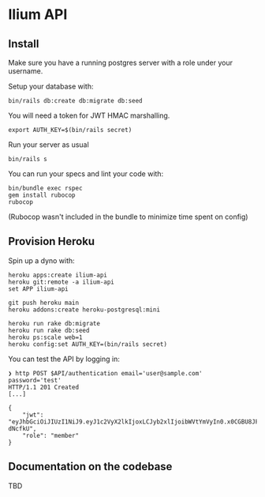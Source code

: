 # Ilium API

## Install

Make sure you have a running postgres server with a role under your username.

Setup your database with:

```shell
bin/rails db:create db:migrate db:seed
```

You will need a token for JWT HMAC marshalling.

```shell
export AUTH_KEY=$(bin/rails secret)
```

Run your server as usual

```shell
bin/rails s
```

You can run your specs and lint your code with:

```shell
bin/bundle exec rspec
gem install rubocop
rubocop
```

(Rubocop wasn't included in the bundle to minimize time spent on config)

## Provision Heroku

Spin up a dyno with:

```shell
heroku apps:create ilium-api
heroku git:remote -a ilium-api
set APP ilium-api

git push heroku main
heroku addons:create heroku-postgresql:mini

heroku run rake db:migrate
heroku run rake db:seed
heroku ps:scale web=1
heroku config:set AUTH_KEY=(bin/rails secret)
```

You can test the API by logging in:

```shell
❯ http POST $API/authentication email='user@sample.com' password='test'
HTTP/1.1 201 Created
[...]

{
    "jwt": "eyJhbGciOiJIUzI1NiJ9.eyJ1c2VyX2lkIjoxLCJyb2xlIjoibWVtYmVyIn0.x0CGBU8JFJBwwYAcaeI99DPiUkL04fL5RA3g-dNcfkU",
    "role": "member"
}
```

## Documentation on the codebase

TBD
